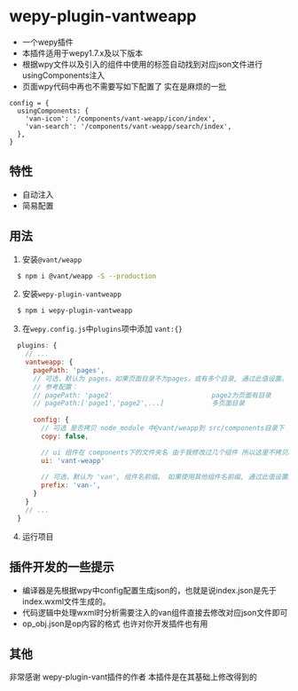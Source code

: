 # wepy-plugin-vantweapp
* 一个wepy插件
* 本插件适用于wepy1.7.x及以下版本
* 根据wpy文件以及引入的组件中使用的<van-xxx>标签自动找到对应json文件进行usingComponents注入
* 页面wpy代码中再也不需要写如下配置了 实在是麻烦的一批
```
config = {
  usingComponents: {
    'van-icon': '/components/vant-weapp/icon/index',
    'van-search': '/components/vant-weapp/search/index',
  },
}
```

## 特性
* 自动注入
* 简易配置

## 用法
1. 安装`@vant/weapp`
```bash
  $ npm i @vant/weapp -S --production 
```
2. 安装`wepy-plugin-vantweapp`
```bash
  $ npm i wepy-plugin-vantweapp
```
3. 在`wepy.config.js`中`plugins`项中添加 `vant:{}`
```javascript
  plugins: {
    // ...
    vantweapp: {
      pagePath: 'pages',
      // 可选，默认为 pages。如果页面目录不为pages，或有多个目录, 通过此值设置。
      // 参考配置：
      // pagePath: 'page2'                         page2为页面有目录
      // pagePath:['page1','page2',...]            多页面目录
         
      config: {
        // 可选 是否拷贝 node_module 中@vant/weapp到 src/components目录下 如果不拷贝请手动进行拷贝 如果拷贝的话那么ui 就是@vant/weapp
        copy: false,

        // ui 组件在 components下的文件夹名 由于我修改过几个组件 所以这里不拷贝node_module下的文件 而是用我原来的 我的文件夹名是 vant-weapp
        ui: 'vant-weapp'
        
        // 可选，默认为 'van', 组件名前缀。 如果使用其他组件名前缀, 通过此值设置。 通常不用修改
        prefix: 'van-',
      }
    }
    // ...
  }
```
4. 运行项目

## 插件开发的一些提示
* 编译器是先根据wpy中config配置生成json的，也就是说index.json是先于index.wxml文件生成的。
* 代码逻辑中处理wxml时分析需要注入的van组件直接去修改对应json文件即可
* op_obj.json是op内容的格式 也许对你开发插件也有用


## 其他
非常感谢 wepy-plugin-vant插件的作者 本插件是在其基础上修改得到的

